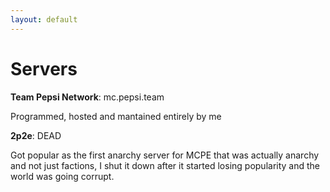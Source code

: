 ```yaml
---
layout: default
---
```


# Servers

**Team Pepsi Network**: mc.pepsi.team

Programmed, hosted and mantained entirely by me

**2p2e**: DEAD

Got popular as the first anarchy server for MCPE that was actually anarchy and not just factions, I shut it down after it started losing popularity and the world was going corrupt.
